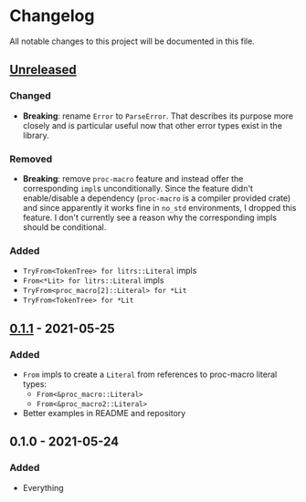 # Changelog

All notable changes to this project will be documented in this file.


## [Unreleased]

### Changed
- **Breaking**: rename `Error` to `ParseError`. That describes its purpose more
    closely and is particular useful now that other error types exist in the library.

### Removed
- **Breaking**: remove `proc-macro` feature and instead offer the corresponding
    `impl`s unconditionally. Since the feature didn't enable/disable a
    dependency (`proc-macro` is a compiler provided crate) and since apparently
    it works fine in `no_std` environments, I dropped this feature. I don't
    currently see a reason why the corresponding impls should be conditional.

### Added
- `TryFrom<TokenTree> for litrs::Literal` impls
- `From<*Lit> for litrs::Literal` impls
- `TryFrom<proc_macro[2]::Literal> for *Lit`
- `TryFrom<TokenTree> for *Lit`


## [0.1.1] - 2021-05-25
### Added
- `From` impls to create a `Literal` from references to proc-macro literal types:
    - `From<&proc_macro::Literal>`
    - `From<&proc_macro2::Literal>`
- Better examples in README and repository

## 0.1.0 - 2021-05-24
### Added
- Everything


[Unreleased]: https://github.com/LukasKalbertodt/litrs/compare/v0.1.1...HEAD
[0.1.1]: https://github.com/LukasKalbertodt/litrs/compare/v0.1.0...v0.1.1
